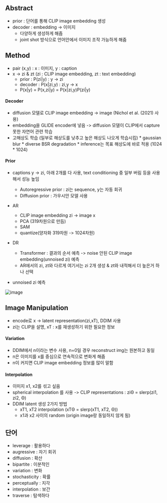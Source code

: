 ## Abstract
* prior : 단어를 통해 CLIP image embedding 생성
* decoder : embedding -> 이미지
    * 다양하게 생성하게 해줌
    * joint shot 방식으로 언어안에서 이미지 조작 가능하게 해줌



## Method
* pair (x,y) : x : 이미지, y : caption
* x -> zi & zt   (zi : CLIP image embedding, zt : text embedding)
    * prior : P(zi|y) : y -> zi
    * decoder : P(x|zi,y) : zi,y -> x
    * P(x|y) = P(x,zi|y) = P(x|zi,y)P(zi|y)


#### Decoder
* diffusion 모델로 CLIP image embedding -> image (Nichol et al. (2021) 사용)
* embedding을 GLIDE encoder에 넣음 -> diffusion 모델이 CLIP에서 capture 못한 자연어 관련 학습
* 고해상도 학습 (일부로 해상도를 낮추고 높은 해상도 나오게 학습시킴)
      * gaussian blur
      * diverse BSR degradation
      * inference는 목표 해상도에 바로 적용 (1024 * 1024)

#### Prior

* captions y -> zi, 아래 2개를 다 사용, text conditioning 중 일부 버림 등을 사용해서 성능 높임
    - Autoregressive prior : zi는 sequence, y는 자동 회귀
    - Diffusion prior : 가우시안 모델 사용

* AR
   - CLIP image embedding zi -> image x
   - PCA (319차원으로 만듬)
   - SAM 
   - quantize(양자화 319차원 -> 1024차원)
   
* DR
   - Transformer : 결과의 순서 예측 -> noise 안된 CLIP image embedding(unnoised zi) 예측
   - AR에서의 zi, zt와 다르게 여기서는 zi 2개 생성 & zt와 내적해서 더 높은거 하나 선택

* unnoised zi 예측

![image](https://user-images.githubusercontent.com/63588046/168708164-3a7ee31d-aede-4049-8691-c01b85a2c4a4.png)



## Image Manipulation
* encode로 x -> latent representation(zi,xT),      DDIM 사용
* zi는 CLIP을 설명, xT : x를 재생성하기 위한 필요한 정보

#### Variation
* DDIM에서 n이라는 변수 사용, n=0일 경우 reconstruct img는 원본하고 동일
* n은 이미지를 x를 중심으로 연속적으로 변화게 해줌
* n이 커지면 CLIP image embedding 정보를 많이 말함

#### Interpolation
* 이미지 x1, x2를 섞고 싶음
* spherical interpolation 를 사용 -> CLIP representations : ziΘ = slerp(zi1, zi2, Θ)
* DDIM latent 생성 2가지 방법
   * xT1, xT2 interpolation (xTΘ = slerp(xT1, xT2, Θ))
   * x1과 x2 사이의 random (origin image랑 동일하지 않게 됨)




## 단어
* leverage : 활용하다
* augressive : 자기 회귀
* diffusion : 확산
* bipartite : 이분적인
* variation : 변화
* stochasticity : 확률
* perceptually : 지각
* interpolation : 보간
* traverse : 탐색하다


